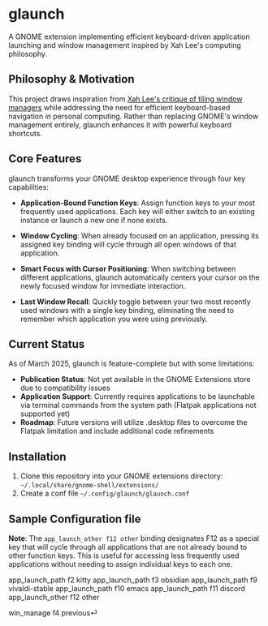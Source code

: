 # glaunch

A GNOME extension implementing efficient keyboard-driven application launching and window management inspired by Xah Lee's computing philosophy.

## Philosophy & Motivation

This project draws inspiration from [Xah Lee's critique of tiling window managers](http://xahlee.info/linux/why_tiling_window_manager_sucks.html) while addressing the need for efficient keyboard-based navigation in personal computing. Rather than replacing GNOME's window management entirely, glaunch enhances it with powerful keyboard shortcuts.

## Core Features

glaunch transforms your GNOME desktop experience through four key capabilities:

- **Application-Bound Function Keys**: Assign function keys to your most frequently used applications. Each key will either switch to an existing instance or launch a new one if none exists.

- **Window Cycling**: When already focused on an application, pressing its assigned key binding will cycle through all open windows of that application.

- **Smart Focus with Cursor Positioning**: When switching between different applications, glaunch automatically centers your cursor on the newly focused window for immediate interaction.

- **Last Window Recall**: Quickly toggle between your two most recently used windows with a single key binding, eliminating the need to remember which application you were using previously.

## Current Status

As of March 2025, glaunch is feature-complete but with some limitations:

- **Publication Status**: Not yet available in the GNOME Extensions store due to compatibility issues
- **Application Support**: Currently requires applications to be launchable via terminal commands from the system path (Flatpak applications not supported yet)
- **Roadmap**: Future versions will utilize .desktop files to overcome the Flatpak limitation and include additional code refinements

## Installation

1. Clone this repository into your GNOME extensions directory:
   `~/.local/share/gnome-shell/extensions/`
2. Create a conf file  `~/.config/glaunch/glaunch.conf`

## Sample Configuration file
**Note**: The `app_launch_other f12 other` binding designates F12 as a special key that will cycle through all applications that are not already bound to other function keys. This is useful for accessing less frequently used applications without needing to assign individual keys to each one.

app_launch_path f2 kitty
app_launch_path f3 obsidian
app_launch_path f9 vivaldi-stable
app_launch_path f10 emacs
app_launch_path f11 discord
app_launch_other f12 other

win_manage f4 previous⏎        
